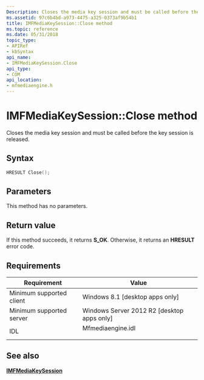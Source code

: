 ```yaml
---
Description: Closes the media key session and must be called before the key session is released.
ms.assetid: 97c6b4bd-a973-4475-a325-0373af9b54b1
title: IMFMediaKeySession::Close method
ms.topic: reference
ms.date: 05/31/2018
topic_type: 
- APIRef
- kbSyntax
api_name: 
- IMFMediaKeySession.Close
api_type: 
- COM
api_location: 
- mfmediaengine.h
---
```


# IMFMediaKeySession::Close method

Closes the media key session and must be called before the key session is released.

## Syntax


```C++
HRESULT Close();
```



## Parameters

This method has no parameters.

## Return value

If this method succeeds, it returns **S\_OK**. Otherwise, it returns an **HRESULT** error code.

## Requirements



| Requirement | Value |
|-------------------------------------|----------------------------------------------------------------------------------------------|
| Minimum supported client<br/> | Windows 8.1 \[desktop apps only\]<br/>                                                 |
| Minimum supported server<br/> | Windows Server 2012 R2 \[desktop apps only\]<br/>                                      |
| IDL<br/>                      | <dl> <dt>Mfmediaengine.idl</dt> </dl> |



## See also

<dl> <dt>

[**IMFMediaKeySession**](/windows/desktop/api/mfmediaengine/nn-mfmediaengine-imfmediakeysession)
</dt> </dl>

 

 




